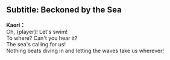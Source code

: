 # 

  
## Subtitle: Beckoned by the Sea
  
**Kaori：**  
Oh, {player}! Let's swim!  
To where? Can't you hear it?  
The sea's calling for us!  
Nothing beats diving in and letting the waves take us wherever!  
